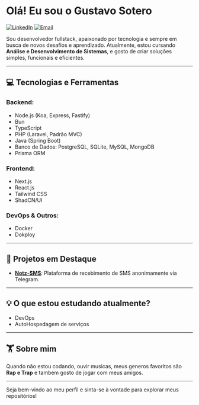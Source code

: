 # Olá! Eu sou o Gustavo Sotero 

[![LinkedIn](https://img.shields.io/badge/LinkedIn-gustavo-sotero-blue?style=flat-square&logo=linkedin)](https://www.linkedin.com/in/gustavo-sotero)
[![Email](https://img.shields.io/badge/Email-contato%40gustavo-sotero.dev-red?style=flat-square&logo=gmail)](mailto:contato@gustavo-sotero.dev)

Sou desenvolvedor fullstack, apaixonado por tecnologia e sempre em busca de novos desafios e aprendizado. Atualmente, estou cursando **Análise e Desenvolvimento de Sistemas**, e gosto de criar soluções simples, funcionais e eficientes. 

---

## 💻 Tecnologias e Ferramentas

### Backend:
- Node.js (Koa, Express, Fastify) 
- Bun
- TypeScript
- PHP (Laravel, Padrão MVC)
- Java (Spring Boot)
- Banco de Dados: PostgreSQL, SQLite, MySQL, MongoDB
- Prisma ORM

### Frontend:
- Next.js
- React.js
- Tailwind CSS
- ShadCN/UI

### DevOps & Outros:
- Docker
- Dokploy

---

## 🎨 Projetos em Destaque

- **[Notz-SMS](https://t.me/NotzSMSBot)**: Plataforma de recebimento de SMS anonimamente via Telegram.

---

## 💡 O que estou estudando atualmente?
- DevOps
- AutoHospedagem de serviços

---

## 🏋️ Sobre mim
Quando não estou codando, ouvir musicas, meus generos favoritos são **Rap e Trap** e tambem gosto de jogar com meus amigos.

---

Seja bem-vindo ao meu perfil e sinta-se à vontade para explorar meus repositórios!
